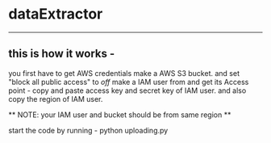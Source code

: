 ﻿# dataExtractor
--------------------------------------------------------------
## this is how it works - 
you first have to get AWS credentials make a AWS S3 bucket. and set "block all public access" to *off*
make a IAM user from and get its Access point - copy and paste access key and secret key of IAM user. and also copy the region of IAM user. 

** NOTE: your IAM user and bucket should be from same region **

start the code by running - python uploading.py
